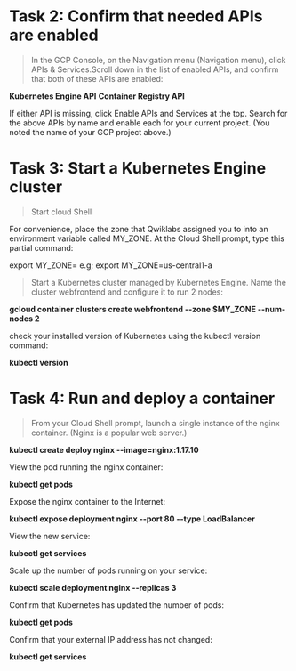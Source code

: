# Task 2: Confirm that needed APIs are enabled
>In the GCP Console, on the Navigation menu (Navigation menu), click 
APIs & Services.Scroll down in the list of enabled APIs, and confirm
 that both of these APIs are enabled:

**Kubernetes Engine API**
**Container Registry API**

If either API is missing, click Enable APIs and Services at the top. 
Search for the above APIs by name and enable each for your current 
project. (You noted the name of your GCP project above.)

# Task 3: Start a Kubernetes Engine cluster
>Start cloud Shell

For convenience, place the zone that Qwiklabs assigned you to into an environment variable called MY_ZONE. At the Cloud Shell prompt, type this partial command:

export MY_ZONE=
e.g; 
export MY_ZONE=us-central1-a

>Start a Kubernetes cluster managed by Kubernetes Engine. 
Name the cluster webfrontend and configure it to run 2 nodes:

**gcloud container clusters create webfrontend --zone $MY_ZONE --num-nodes 2**

check your installed version of Kubernetes using the kubectl version command:

**kubectl version**

# Task 4: Run and deploy a container
>From your Cloud Shell prompt, launch a single instance of the nginx container. (Nginx is a popular web server.)

**kubectl create deploy nginx --image=nginx:1.17.10**

View the pod running the nginx container:

**kubectl get pods**

Expose the nginx container to the Internet:

**kubectl expose deployment nginx --port 80 --type LoadBalancer**

View the new service:

**kubectl get services**

Scale up the number of pods running on your service:

**kubectl scale deployment nginx --replicas 3**

Confirm that Kubernetes has updated the number of pods:

**kubectl get pods**

Confirm that your external IP address has not changed:

**kubectl get services**
